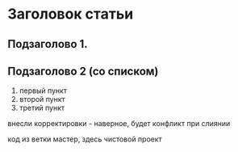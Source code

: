 # Заголовок статьи

## Подзаголово 1.

## Подзаголово 2 (со списком)

1. первый пункт
2. второй пункт
3. третий пункт

внесли корректировки - наверное, будет конфликт при слиянии

код из ветки мастер, здесь чистовой проект

